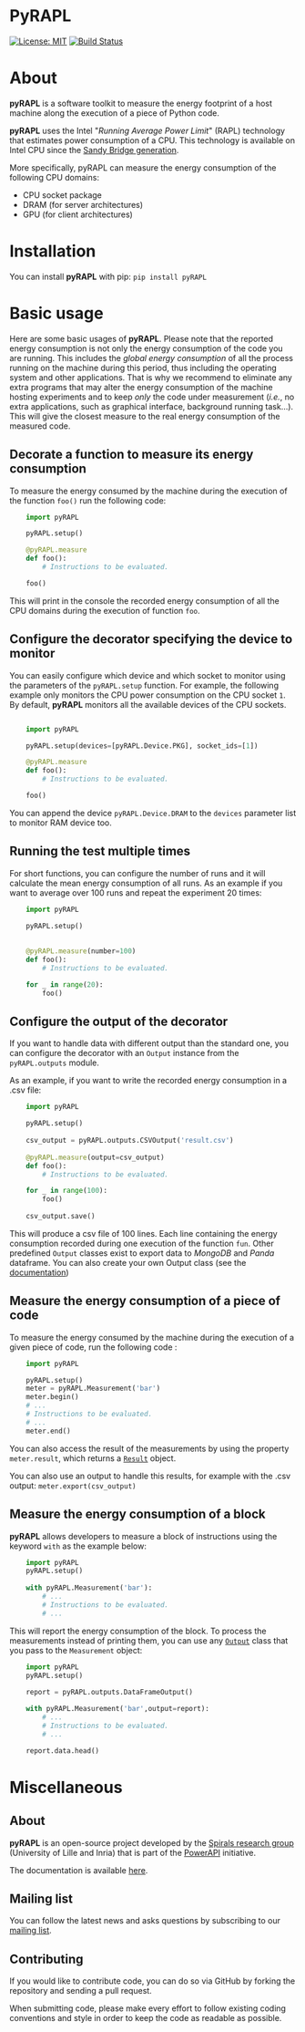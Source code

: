# PyRAPL

[![License: MIT](https://img.shields.io/pypi/l/pyRAPL)](https://spdx.org/licenses/MIT.html)
[![Build Status](https://img.shields.io/circleci/project/github/powerapi-ng/pyRAPL.svg)](https://circleci.com/gh/powerapi-ng/pyrapl)


# About
**pyRAPL** is a software toolkit to measure the energy footprint of a host machine along the execution of a piece of Python code.

**pyRAPL** uses the Intel "_Running Average Power Limit_" (RAPL) technology that estimates power consumption of a CPU.
This technology is available on Intel CPU since the [Sandy Bridge generation](https://fr.wikipedia.org/wiki/Intel#Historique_des_microprocesseurs_produits).

More specifically, pyRAPL can measure the energy consumption of the following CPU domains:
 - CPU socket package 
 - DRAM (for server architectures)
 - GPU (for client architectures)

# Installation

You can install **pyRAPL** with pip: `pip install pyRAPL`

# Basic usage

Here are some basic usages of **pyRAPL**. Please note that the reported energy consumption is not only the energy consumption of the code you are running. This includes the _global energy consumption_ of all the process running on the machine during this period, thus including the operating system and other applications.
That is why we recommend to eliminate any extra programs that may alter the energy consumption of the machine hosting experiments and to keep _only_ the code under measurement (_i.e._, no extra applications, such as graphical interface, background running task...). This will give the closest measure to the real energy consumption of the measured code.

## Decorate a function to measure its energy consumption

To measure the energy consumed by the machine during the execution of the function `foo()` run the following code:
```python
	import pyRAPL

	pyRAPL.setup() 

	@pyRAPL.measure
	def foo():
		# Instructions to be evaluated.

	foo()
```

This will print in the console the recorded energy consumption of all the CPU domains during the execution of function `foo`.

## Configure the decorator specifying the device to monitor

You can easily configure which device and which socket to monitor using the parameters of the `pyRAPL.setup` function. 
For example, the following example only monitors the CPU power consumption on the CPU socket `1`.
By default, **pyRAPL** monitors all the available devices of the CPU sockets.
```python

	import pyRAPL

	pyRAPL.setup(devices=[pyRAPL.Device.PKG], socket_ids=[1])

	@pyRAPL.measure
	def foo():
		# Instructions to be evaluated.

	foo()	
```

You can append the device `pyRAPL.Device.DRAM` to the `devices` parameter list to monitor RAM device too. 

## Running the test multiple times 

For short functions, you can configure the number of runs and it will calculate the mean energy consumption of all runs. 
As an example if you want to average over 100 runs and repeat the experiment 20 times:
```python
	import pyRAPL

	pyRAPL.setup()
	
	
	@pyRAPL.measure(number=100)
	def foo():
		# Instructions to be evaluated.

	for _ in range(20):
		foo()
```	

## Configure the output of the decorator

If you want to handle data with different output than the standard one, you can configure the decorator with an `Output` instance from the `pyRAPL.outputs` module.

As an example, if you want to write the recorded energy consumption in a .csv file:
```python
	import pyRAPL

	pyRAPL.setup()
	
	csv_output = pyRAPL.outputs.CSVOutput('result.csv')
	
	@pyRAPL.measure(output=csv_output)
	def foo():
		# Instructions to be evaluated.

	for _ in range(100):
		foo()
		
	csv_output.save()
```

This will produce a csv file of 100 lines. Each line containing the energy
consumption recorded during one execution of the function `fun`.
Other predefined `Output` classes exist to export data to *MongoDB* and *Panda*
dataframe.
You can also create your own Output class (see the
[documentation](https://pyrapl.readthedocs.io/en/latest/Outputs_API.html))

## Measure the energy consumption of a piece of code

To measure the energy consumed by the machine during the execution of a given
piece of code, run the following code :
```python
	import pyRAPL

	pyRAPL.setup()
	meter = pyRAPL.Measurement('bar')
	meter.begin()
	# ...
	# Instructions to be evaluated.
	# ...
	meter.end()
```

You can also access the result of the measurements by using the property `meter.result`, which returns a [`Result`](https://pyrapl.readthedocs.io/en/latest/API.html#pyRAPL.Result) object.

You can also use an output to handle this results, for example with the .csv output: `meter.export(csv_output)`

## Measure the energy consumption of a block 

**pyRAPL** allows developers to measure a block of instructions using the keyword  ```with```  as the example below: 
```python
	import pyRAPL
	pyRAPL.setup()
	
	with pyRAPL.Measurement('bar'):
		# ...
		# Instructions to be evaluated.
		# ...
```

This will report the energy consumption of the block. To process the measurements instead of printing them, you can use any [`Output`](https://pyrapl.readthedocs.io/en/latest/Outputs_API.html) class that you pass to the `Measurement` object:
```python
	import pyRAPL
	pyRAPL.setup()
	
	report = pyRAPL.outputs.DataFrameOutput()

	with pyRAPL.Measurement('bar',output=report):
		# ...
		# Instructions to be evaluated.
		# ...

	report.data.head()
```

# Miscellaneous

## About

**pyRAPL** is an open-source project developed by the [Spirals research group](https://team.inria.fr/spirals) (University of Lille and Inria) that is part of the [PowerAPI](http://powerapi.org) initiative.

The documentation is available [here](https://pyrapl.readthedocs.io/en/latest/).

## Mailing list

You can follow the latest news and asks questions by subscribing to our <a href="mailto:sympa@inria.fr?subject=subscribe powerapi">mailing list</a>.

## Contributing

If you would like to contribute code, you can do so via GitHub by forking the repository and sending a pull request.

When submitting code, please make every effort to follow existing coding conventions and style in order to keep the code as readable as possible.
